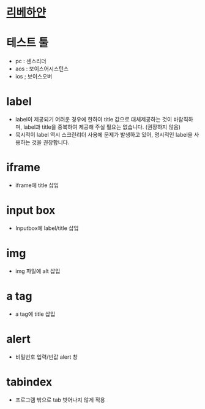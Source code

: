 # [리베하얀](https://www.youtube.com/watch?v=QQXvASCMp-g)

# 테스트 툴
* pc : 센스리더
* aos : 보이스어시스턴스
* ios ; 보이스오버 

# label
* label이 제공되기 어려운 경우에 한하여 title 값으로 대체제공하는 것이 바람직하며, label과 title을 중복하여 제공해 주실 필요는 없습니다. (권장하지 않음)
* 묵시적이 label 역시 스크린리더 사용에 문제가 발생하고 있어, 명시적인 label을 사용하는 것을 권장합니다.

# iframe
* iframe에 title 삽입

# input box
* Inputbox에 label/title 삽입

# img
* img 파일에 alt 삽입

# a tag
* a tag에 title 삽입

# alert
* 비밀번호 입력/빈값 alert 창


# tabindex
* 프로그램 밖으로 tab 벗어나지 않게 적용

